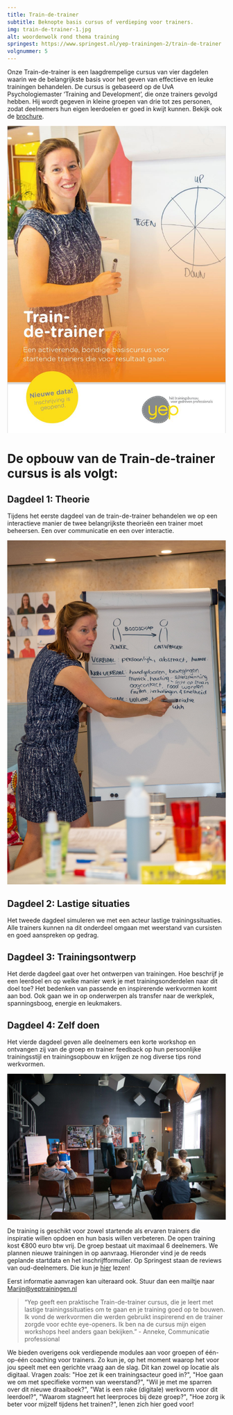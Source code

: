 ```yaml
---
title: Train-de-trainer
subtitle: Beknopte basis cursus of verdieping voor trainers.
img: train-de-trainer-1.jpg
alt: woordenwolk rond thema training
springest: https://www.springest.nl/yep-trainingen-2/train-de-trainer
volgnummer: 5
---
```


Onze Train-de-trainer is een laagdrempelige cursus van vier dagdelen waarin we de belangrijkste basis voor het geven van effectieve en leuke trainingen behandelen. De cursus is gebaseerd op de UvA Psychologiemaster ‘Training and Development’, die onze trainers gevolgd hebben. Hij wordt gegeven in kleine groepen van drie tot zes personen, zodat deelnemers hun eigen leerdoelen er goed in kwijt kunnen. Bekijk ook de [brochure](./../Brochure-Train-de-trainer-Yep.pdf).

[![Brochure](./train-de-trainer-2.jpg)](./../Brochure-Train-de-trainer-Yep.pdf)

# De opbouw van de Train-de-trainer cursus is als volgt:

## Dagdeel 1: Theorie

Tijdens het eerste dagdeel van de train-de-trainer behandelen we op een interactieve manier de twee belangrijkste theorieën een trainer moet beheersen. Een over communicatie en een over interactie.

![Marijn legt communicatie uit](./train-de-trainer-5.jpg)

## Dagdeel 2: Lastige situaties

Het tweede dagdeel simuleren we met een acteur lastige trainingssituaties. Alle trainers kunnen na dit onderdeel omgaan met weerstand van cursisten en goed aanspreken op gedrag.

## Dagdeel 3: Trainingsontwerp

Het derde dagdeel gaat over het ontwerpen van trainingen. Hoe beschrijf je een leerdoel en op welke manier werk je met trainingsonderdelen naar dit doel toe? Het bedenken van passende en inspirerende werkvormen komt aan bod. Ook gaan we in op onderwerpen als transfer naar de werkplek, spanningsboog, energie en leukmakers.

## Dagdeel 4: Zelf doen

Het vierde dagdeel geven alle deelnemers een korte workshop en ontvangen zij van de groep en trainer feedback op hun persoonlijke trainingsstijl en trainingsopbouw en krijgen ze nog diverse tips rond werkvormen.

![Trainer voor een groep](./train-de-trainer-3.jpg)

De training is geschikt voor zowel startende als ervaren trainers die inspiratie willen opdoen en hun basis willen verbeteren. De open training kost €800 euro btw vrij. De groep bestaat uit maximaal 6 deelnemers. We plannen nieuwe trainingen in op aanvraag. Hieronder vind je de reeds geplande startdata en het inschrijfformulier. Op Springest staan de reviews van oud-deelnemers. Die kun je [hier](https://www.springest.nl/Yep-Trainingen/train-de-trainer#ervaringen) lezen!

Eerst informatie aanvragen kan uiteraard ook. Stuur dan een mailtje naar Marijn@yeptrainingen.nl

> “Yep geeft een praktische Train-de-trainer cursus, die je leert met lastige trainingssituaties om te gaan en je training goed op te bouwen. Ik vond de werkvormen die werden gebruikt inspirerend en de trainer zorgde voor echte eye-openers. Ik ben na de cursus mijn eigen workshops heel anders gaan bekijken.” - Anneke, Communicatie professional

We bieden overigens ook verdiepende modules aan voor groepen of één-op-één coaching voor trainers. Zo kun je, op het moment waarop het voor jou speelt met een gerichte vraag aan de slag. Dit kan zowel op locatie als digitaal. Vragen zoals: "Hoe zet ik een trainingsacteur goed in?", "Hoe gaan we om met specifieke vormen van weerstand?", "Wil je met me sparren over dit nieuwe draaiboek?", "Wat is een rake (digitale) werkvorm voor dit leerdoel?", "Waarom stagneert het leerproces bij deze groep?", "Hoe zorg ik beter voor mijzelf tijdens het trainen?", lenen zich hier goed voor!
